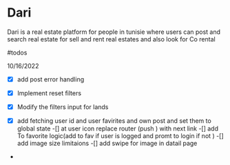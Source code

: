 # Dari 
Dari is a real estate platform for people in tunisie 
where users can post and search  real estate for sell and rent  real estates
and also look for Co rental 

#todos

10/16/2022

-[X] add post error handling
-[X] Implement reset filters
-[X]  Modify the filters input for lands
-[X] add fetching user id and user favirites and own post and set them to global state
-[] at user icon replace router (push ) with next link
-[] add To favorite logic(add to fav if user is logged and promt to login if not  )
-[] add image size limitaions
-[] add swipe for image in datail page


-


